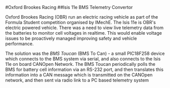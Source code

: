 #Oxford Brookes Racing
##Isis 11e BMS Telemetry Convertor

Oxford Brookes Racing (OBR) run an electric racing vehicle as part of the Formula Student competition organised by IMechE.  The Isis 11e is OBR's electric powered vehicle.  There was a need to view live telemetry data from the batteries to monitor cell voltages in realtime.  This would enable voltage issues to be proactively managed improving safety and vehicle performance.

The solution was the *BMS Toucan* (BMS To Can) - a small PIC18F258 device which connects to the BMS system via serial, and also connects to the Isis 11e on board CANOpen Network.  The BMS Toucan periodically polls the BMS for battery cell information via an RS-232 port, and then translates this information into a CAN message which is transmitted on the CANOpen network, and then sent via radio link to a PC based telemetry system
